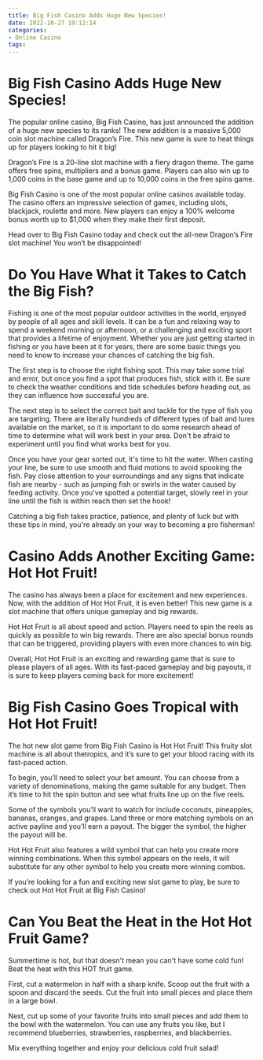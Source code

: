 ```yaml
---
title: Big Fish Casino Adds Huge New Species!
date: 2022-10-27 19:12:14
categories:
- Online Casino
tags:
---
```



#  Big Fish Casino Adds Huge New Species!

The popular online casino, Big Fish Casino, has just announced the addition of a huge new species to its ranks! The new addition is a massive 5,000 coin slot machine called Dragon’s Fire. This new game is sure to heat things up for players looking to hit it big!

Dragon’s Fire is a 20-line slot machine with a fiery dragon theme. The game offers free spins, multipliers and a bonus game. Players can also win up to 1,000 coins in the base game and up to 10,000 coins in the free spins game.

Big Fish Casino is one of the most popular online casinos available today. The casino offers an impressive selection of games, including slots, blackjack, roulette and more. New players can enjoy a 100% welcome bonus worth up to $1,000 when they make their first deposit.

Head over to Big Fish Casino today and check out the all-new Dragon’s Fire slot machine! You won’t be disappointed!

#  Do You Have What it Takes to Catch the Big Fish?

Fishing is one of the most popular outdoor activities in the world, enjoyed by people of all ages and skill levels. It can be a fun and relaxing way to spend a weekend morning or afternoon, or a challenging and exciting sport that provides a lifetime of enjoyment. Whether you are just getting started in fishing or you have been at it for years, there are some basic things you need to know to increase your chances of catching the big fish.

The first step is to choose the right fishing spot. This may take some trial and error, but once you find a spot that produces fish, stick with it. Be sure to check the weather conditions and tide schedules before heading out, as they can influence how successful you are.

The next step is to select the correct bait and tackle for the type of fish you are targeting. There are literally hundreds of different types of bait and lures available on the market, so it is important to do some research ahead of time to determine what will work best in your area. Don't be afraid to experiment until you find what works best for you.

Once you have your gear sorted out, it's time to hit the water. When casting your line, be sure to use smooth and fluid motions to avoid spooking the fish. Pay close attention to your surroundings and any signs that indicate fish are nearby - such as jumping fish or swirls in the water caused by feeding activity. Once you've spotted a potential target, slowly reel in your line until the fish is within reach then set the hook!

Catching a big fish takes practice, patience, and plenty of luck but with these tips in mind, you're already on your way to becoming a pro fisherman!

#  Casino Adds Another Exciting Game: Hot Hot Fruit!

The casino has always been a place for excitement and new experiences. Now, with the addition of Hot Hot Fruit, it is even better! This new game is a slot machine that offers unique gameplay and big rewards.

Hot Hot Fruit is all about speed and action. Players need to spin the reels as quickly as possible to win big rewards. There are also special bonus rounds that can be triggered, providing players with even more chances to win big.

Overall, Hot Hot Fruit is an exciting and rewarding game that is sure to please players of all ages. With its fast-paced gameplay and big payouts, it is sure to keep players coming back for more excitement!

#  Big Fish Casino Goes Tropical with Hot Hot Fruit!

The hot new slot game from Big Fish Casino is Hot Hot Fruit! This fruity slot machine is all about thetropics, and it’s sure to get your blood racing with its fast-paced action.

To begin, you’ll need to select your bet amount. You can choose from a variety of denominations, making the game suitable for any budget. Then it’s time to hit the spin button and see what fruits line up on the five reels.

Some of the symbols you’ll want to watch for include coconuts, pineapples, bananas, oranges, and grapes. Land three or more matching symbols on an active payline and you’ll earn a payout. The bigger the symbol, the higher the payout will be.

Hot Hot Fruit also features a wild symbol that can help you create more winning combinations. When this symbol appears on the reels, it will substitute for any other symbol to help you create more winning combos.

If you’re looking for a fun and exciting new slot game to play, be sure to check out Hot Hot Fruit at Big Fish Casino!

#  Can You Beat the Heat in the Hot Hot Fruit Game?

Summertime is hot, but that doesn't mean you can't have some cold fun! Beat the heat with this HOT fruit game.

First, cut a watermelon in half with a sharp knife. Scoop out the fruit with a spoon and discard the seeds. Cut the fruit into small pieces and place them in a large bowl.

Next, cut up some of your favorite fruits into small pieces and add them to the bowl with the watermelon. You can use any fruits you like, but I recommend blueberries, strawberries, raspberries, and blackberries.

 Mix everything together and enjoy your delicious cold fruit salad!